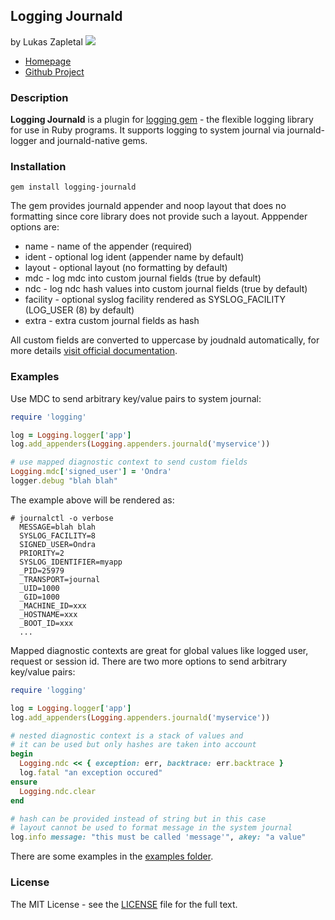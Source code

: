 ## Logging Journald
by Lukas Zapletal [![](https://secure.travis-ci.org/lzap/logging-journald.svg)](https://travis-ci.org/lzap/logging-journald)

* [Homepage](http://rubygems.org/gems/logging-journald)
* [Github Project](https://github.com/lzap/logging-journald)

### Description

**Logging Journald** is a plugin for [logging gem](https://github.com/TwP/logging) - the flexible logging library for use in Ruby programs. It supports logging to system journal via journald-logger and journald-native gems.

### Installation

```
gem install logging-journald
```

The gem provides journald appender and noop layout that does no formatting since core library does not provide such a layout. Apppender options are:

* name - name of the appender (required)
* ident - optional log ident (appender name by default)
* layout - optional layout (no formatting by default)
* mdc - log mdc into custom journal fields (true by default)
* ndc - log ndc hash values into custom journal fields (true by default)
* facility - optional syslog facility rendered as SYSLOG_FACILITY (LOG_USER (8) by default)
* extra - extra custom journal fields as hash

All custom fields are converted to uppercase by joudnald automatically, for more details [visit official documentation](https://www.freedesktop.org/software/systemd/man/systemd.journal-fields.html).

### Examples

Use MDC to send arbitrary key/value pairs to system journal:

```ruby
require 'logging'

log = Logging.logger['app']
log.add_appenders(Logging.appenders.journald('myservice'))

# use mapped diagnostic context to send custom fields
Logging.mdc['signed_user'] = 'Ondra'
logger.debug "blah blah"
```

The example above will be rendered as:

```
# journalctl -o verbose
  MESSAGE=blah blah
  SYSLOG_FACILITY=8
  SIGNED_USER=Ondra
  PRIORITY=2
  SYSLOG_IDENTIFIER=myapp
  _PID=25979
  _TRANSPORT=journal
  _UID=1000
  _GID=1000
  _MACHINE_ID=xxx
  _HOSTNAME=xxx
  _BOOT_ID=xxx
  ...
```

Mapped diagnostic contexts are great for global values like logged user, request or session id. There are two more options to send arbitrary key/value pairs:

```ruby
require 'logging'

log = Logging.logger['app']
log.add_appenders(Logging.appenders.journald('myservice'))

# nested diagnostic context is a stack of values and
# it can be used but only hashes are taken into account
begin
  Logging.ndc << { exception: err, backtrace: err.backtrace }
  log.fatal "an exception occured"
ensure
  Logging.ndc.clear
end

# hash can be provided instead of string but in this case
# layout cannot be used to format message in the system journal
log.info message: "this must be called 'message'", akey: "a value"
```

There are some examples in the [examples folder](/examples).

### License

The MIT License - see the [LICENSE](/LICENSE) file for the full text.
